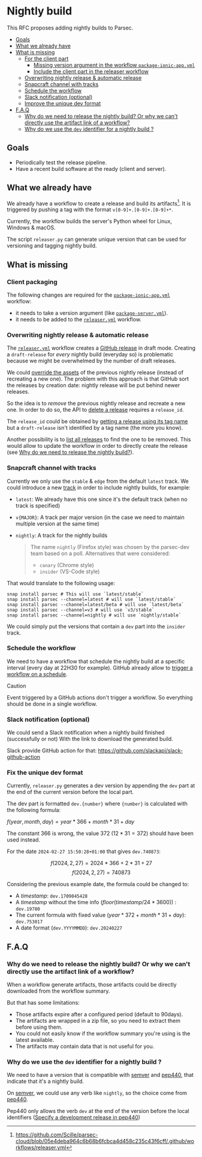 <!-- Parsec Cloud (https://parsec.cloud) Copyright (c) BUSL-1.1 2016-present Scille SAS -->

# Nightly build

This RFC proposes adding nightly builds to Parsec.

- [Goals](#goals)
- [What we already have](#what-we-already-have)
- [What is missing](#what-is-missing)
  - [For the client part](#for-the-client-part)
    - [Missing version argument in the workflow `package-ionic-app.yml`](#missing-version-argument-in-the-workflow-package-ionic-appyml)
    - [Include the client part in the releaser workflow](#include-the-client-part-in-the-releaser-workflow)
  - [Overwriting nightly release \& automatic release](#overwriting-nightly-release--automatic-release)
  - [Snapcraft channel with tracks](#snapcraft-channel-with-tracks)
  - [Schedule the workflow](#schedule-the-workflow)
  - [Slack notification (optional)](#slack-notification-optional)
  - [Improve the unique dev format](#improve-the-unique-dev-format)
- [F.A.Q](#faq)
  - [Why do we need to release the nightly build? Or why we can't directly use the artifact link of a workflow?](#why-do-we-need-to-release-the-nightly-build-or-why-we-cant-directly-use-the-artifact-link-of-a-workflow)
  - [Why do we use the `dev` identifier for a nightly build ?](#why-do-we-use-the-dev-identifier-for-a-nightly-build-)

## Goals

- Periodically test the release pipeline.
- Have a recent build software at the ready (client and server).

## What we already have

We already have a workflow to create a release and build its artifacts[^releaser-workflow]. It is triggered by pushing a tag with the format `v[0-9]+.[0-9]+.[0-9]+*`.

Currently, the workflow builds the server's Python wheel for Linux, Windows & macOS.

[^releaser-workflow]: https://github.com/Scille/parsec-cloud/blob/05e4deba964c6b68b6fcbca4d458c235c43f6cff/.github/workflows/releaser.yml

The script `releaser.py` can generate unique version that can be used for versioning and tagging nightly build.

## What is missing

### Client packaging

The following changes are required for the [`package-ionic-app.yml`] workflow:

- it needs to take a version argument (like [`package-server.yml`]).
- it needs to be added to the [`releaser.yml`] workflow.

[`package-server.yml`]: https://github.com/Scille/parsec-cloud/blob/05e4deba964c6b68b6fcbca4d458c235c43f6cff/.github/workflows/package-server.yml
[`package-ionic-app.yml`]: https://github.com/Scille/parsec-cloud/blob/05e4deba964c6b68b6fcbca4d458c235c43f6cff/.github/workflows/package-server.yml
[`releaser.yml`]: https://github.com/Scille/parsec-cloud/blob/05e4deba964c6b68b6fcbca4d458c235c43f6cff/.github/workflows/releaser.yml

### Overwriting nightly release & automatic release

The [`releaser.yml`] workflow creates a [GitHub release] in draft mode. Creating a `draft-release` for _every_ nightly build (everyday so) is problematic because we might be overwhelmed by the number of draft releases.

We could [override the assets] of the previous nightly release (instead of recreating a new one). The problem with this approach is that GitHub sort the releases by creation date: nightly release will be put behind newer releases.

So the idea is to _remove_ the previous nightly release and recreate a new one. In order to do so, the API to [delete a release] requires a `release_id`.

[override the assets]: https://stackoverflow.com/questions/62934246/github-update-overwrite-existing-asset-of-a-release
[GitHub release]: https://docs.github.com/en/repositories/releasing-projects-on-github/about-releases

[delete a release]: https://docs.github.com/en/rest/releases/releases?apiVersion=2022-11-28#delete-a-release

The `release_id` could be obtained by [getting a release using its tag name] but a `draft-release` isn't identified by a tag name (the more you know).

[getting a release using its tag name]: https://docs.github.com/en/rest/releases/releases?apiVersion=2022-11-28#get-a-release-by-tag-name

Another possibility is to [list all releases] to find the one to be removed. This would allow to update the workflow in order to directly create the release (see [Why do we need to release the nightly build?](#why-do-we-need-to-release-the-nightly-build-or-why-we-cant-directly-use-the-artifact-link-of-a-workflow)).

[list all releases]: https://docs.github.com/en/rest/releases/releases?apiVersion=2022-11-28#list-releases

### Snapcraft channel with tracks

Currently we only use the `stable` & `edge` from the default `latest` track. We could introduce a new [track] in order to include nightly builds, for example:

- `latest`: We already have this one since it's the default track (when no track is specified)
- `v{MAJOR}`: A track per major version (in the case we need to maintain multiple version at the same time)
- `nightly`: A track for the nightly builds

  > The name `nightly` (Firefox style) was chosen by the parsec-dev team based on a poll. Alternatives that were considered:
  > - `canary` (Chrome style)
  > - `insider` (VS-Code style)

[track]: https://snapcraft.io/docs/channels#heading--tracks

That would translate to the following usage:

```shell
snap install parsec # This will use `latest/stable`
snap install parsec --channel=latest # will use `latest/stable`
snap install parsec --channel=latest/beta # will use `latest/beta`
snap install parsec --channel=v3 # will use `v3/stable`
snap install parsec --channel=nightly # will use `nightly/stable`
```

We could simply put the versions that contain a `dev` part into the `insider` track.

### Schedule the workflow


We need to have a workflow that schedule the nightly build at a specific interval (every day at 22H30 for example).
GitHub already allow to [trigger a workflow on a schedule].

[trigger a workflow on a schedule]: https://docs.github.com/en/actions/using-workflows/events-that-trigger-workflows#schedule

> [!CAUTION]
> Event triggered by a GitHub actions don't trigger a workflow. So everything should be done in a single workflow.

### Slack notification (optional)

We could send a Slack notification when a nightly build finished (successfully or not)
With the link to download the generated build.

Slack provide GitHub action for that: <https://github.com/slackapi/slack-github-action>

### Fix the unique dev format

Currently, `releaser.py` generates a dev version by appending the `dev` part at the end of the current version before the local part.

The dev part is formatted `dev.{number}` where `{number}` is calculated with the following formula:

$f(year, month, day) = year * 366 + month * 31 + day$

The constant $366$ is wrong, the value $372$ ($12 * 31 = 372$) should have been used instead.

For the date `2024-02-27 15:50:28+01:00` that gives `dev.740873`:

$$f(2024, 2, 27) = 2024 * 366 + 2 * 31 + 27$$
$$f(2024, 2, 27) = 740873$$

Considering the previous example date, the formula could be changed to:

- A _timestamp_: `dev.1709045428`
- A _timestamp_ without the time info ($floor(timestamp / 24 * 3600)$) : `dev.19780`
- The current formula with fixed value ($year * 372 + month * 31 + day$): `dev.753017`
- A date format (`dev.YYYYMMDD`): `dev.20240227`

## F.A.Q

### Why do we need to release the nightly build? Or why we can't directly use the artifact link of a workflow?

When a workflow generate artifacts, those artifacts could be directly downloaded from the workflow summary.

But that has some limitations:

- Those artifacts expire after a configured period (default to 90days).
- The artifacts are wrapped in a zip file, so you need to extract them before using them.
- You could not easily know if the workflow summary you're using is the latest available.
- The artifacts may contain data that is not useful for you.

### Why do we use the `dev` identifier for a nightly build ?

We need to have a version that is compatible with [semver] and [pep440], that indicate that it's a nightly build.

On [semver], we could use any verb like `nightly`, so the choice come from [pep440].

Pep440 only allows the verb `dev` at the end of the version before the local identifiers ([Specify a development release in pep440])

[semver]: https://semver.org/
[pep440]: https://peps.python.org/pep-0440/
[Specify a development release in pep440]: https://peps.python.org/pep-0440/#developmental-releases
